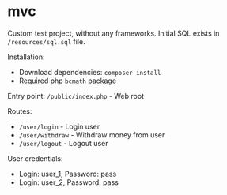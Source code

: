 # mvc
Custom test project, without any frameworks.
Initial SQL exists in `/resources/sql.sql` file.

Installation:
* Download dependencies: `composer install`
* Required php `bcmath` package

Entry point: `/public/index.php` - Web root

Routes:
* `/user/login` - Login user
* `/user/withdraw` - Withdraw money from user
* `/user/logout` - Logout user

User credentials: 
* Login: user_1, Password: pass
* Login: user_2, Password: pass
